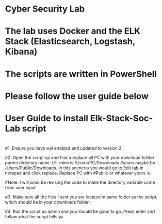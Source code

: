 # Cyber Security Lab 
# The lab uses Docker and the ELK Stack (Elasticsearch, Logstash, Kibana)
# The scripts are written in PowerShell
# Please follow the user guide below
#
# User Guide to install Elk-Stack-Soc-Lab script
#
#1. Ensure you have wsl enabled and updated to version 2.

#2. Open the script up and find a replace all PC with your download follder parent directory name. I.E. mine is /Users/PC/Downloads
#yours maybe be /Users/Public/Downloads. In this scenerio you would go to Edit tab in notepad and click replace. Replace PC with #Public or whatever yours is.

#Note: I will soon be revising the code to make the directory variable come from user input

#3. Make sure all the files I sent you are located in same folder as the script, which should be in your downloads folder.

#4. Run the script as admin and you should be good to go. Press enter and follow what the script tells ya.

